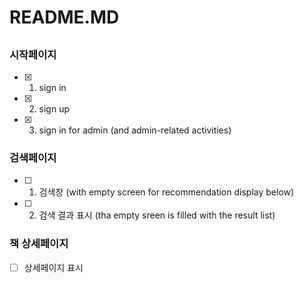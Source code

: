 # README.MD

## 
### 시작페이지 
 - [x] 1. sign in
 - [x] 2. sign up 
 - [x] 3. sign in for admin (and admin-related activities)

### 검색페이지
 - [ ] 1. 검색창 (with empty screen for recommendation display below)
 - [ ] 2. 검색 결과 표시 (tha empty sreen is filled with the result list)

### 책 상세페이지
 - [ ] 상세페이지 표시
